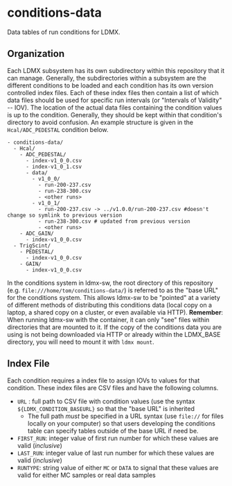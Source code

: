 # conditions-data
Data tables of run conditions for LDMX.

## Organization
Each LDMX subsystem has its own subdirectory within this repository that it can manage.
Generally, the subdirectories within a subsystem are the different conditions to be loaded and each condition has its own version controlled index files.
Each of these index files then contain a list of which data files should be used for specific run intervals (or "Intervals of Validity" -- IOV).
The location of the actual data files containing the condition values is up to the condition. Generally, they should be kept within that condition's directory to avoid confusion. An example structure is given in the `Hcal/ADC_PEDESTAL` condition below.
```
- conditions-data/
  - Hcal/
    - ADC_PEDESTAL/
      - index-v1_0_0.csv
      - index-v1_0_1.csv
      - data/
        - v1_0_0/
          - run-200-237.csv
          - run-238-300.csv
          - <other runs>
        - v1_0_1/
          - run-200-237.csv -> ../v1.0.0/run-200-237.csv #doesn't change so symlink to previous version
          - run-238-300.csv # updated from previous version
          - <other runs>
    - ADC_GAIN/
      - index-v1_0_0.csv
  - TrigScint/
    - PEDESTAL/
      - index-v1_0_0.csv
    - GAIN/
      - index-v1_0_0.csv
```
In the conditions system in ldmx-sw, the root directory of this repository (e.g. `file:///home/tom/conditions-data/`) is referred to as the "base URL" for the conditions system. This allows ldmx-sw to be "pointed" at a variety of different methods of distributing this conditions data (local copy on a laptop, a shared copy on a cluster, or even available via HTTP).
**Remember**: When running ldmx-sw with the container, it can only "see" files within directories that are mounted to it. If the copy of the conditions data you are using is not being downloaded via HTTP or already within the LDMX_BASE directory, you will need to mount it with `ldmx mount`.

## Index File
Each condition requires a index file to assign IOVs to values for that condition.
These index files are CSV files and have the following columns.
- `URL` : full path to CSV file with condition values (use the syntax `${LDMX_CONDITION_BASEURL}` so that the "base URL" is inherited
  - The full path _must_ be specified in a URL syntax (use `file://` for files locally on your computer) so that users developing the conditions table can specify tables outside of the base URL if need be.
- `FIRST_RUN`: integer value of first run number for which these values are valid (_inclusive_)
- `LAST_RUN`: integer value of last run number for which these values are valid (_inclusive_)
- `RUNTYPE`: string value of either `MC` or `DATA` to signal that these values are valid for either MC samples or real data samples
